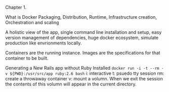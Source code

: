 Chapter 1.

  What is Docker
    Packaging, Distribution, Runtime, Infrastructure creation, Orchestration and scaling

  A holistic view of the app, single command line installation and setup, easy version management of dependencies, huge docker ecosystem, simulate production like envrionments locally.

Containers are the running instance. Images are the specifications for that container to be built.

Generating a New Rails app without Ruby Installed
  `docker run -i -t --rm -v ${PWD}:/usr/src/app ruby:2.6 bash`
  i: interactive
  t: psuedo tty session
  rm: create a throwaway container
  v: mount a volumn. When we exit the session the contents of this volumn will appear in the current directory.
